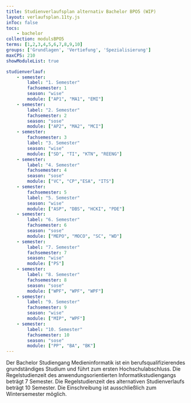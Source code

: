 ```yaml
---
title: Studienverlaufsplan alternativ Bachelor BPO5 (WIP)
layout: verlaufsplan.11ty.js
inToc: false
tocs:
    - bachelor
collection: modulsBPO5
terms: [1,2,3,4,5,6,7,8,9,10]
groups: ['Grundlagen', 'Vertiefung', 'Spezialisierung']
maxCPS: 210
showModuleList: true

studienverlauf:
    - semester:
        label: "1. Semester"
        fachsemester: 1
        season: "wise"
        module: ["AP1", "MA1", "EMI"]
    - semester:
        label: "2. Semester"
        fachsemester: 2
        season: "sose"
        module: ["AP2", "MA2", "MCI"]
    - semester:
        fachsemester: 3
        label: "3. Semester"
        season: "wise"
        module: ["SD", "TI", "KTN", "REENG"]
    - semester:
        label: "4. Semester"
        fachsemester: 4
        season: "sose"
        module: ["VC", "CP","ESA", "ITS"]
    - semester:
        fachsemester: 5
        label: "5. Semester"
        season: "wise"
        module: ["ASP", "DBS", "HCKI", "PDE"]
    - semester:
        label: "6. Semester"
        fachsemester: 6
        season: "sose"
        module: ["MEPO", "MOCO", "SC", "WD"]   
    - semester:
        label: "7. Semester"
        fachsemester: 7
        season: "wise"
        module: ["PS"]   
    - semester:
        label: "8. Semester"
        fachsemester: 8
        season: "sose"
        module: ["WPF", "WPF", "WPF"]   
    - semester:
        label: "9. Semester"
        fachsemester: 9
        season: "wise"
        module: ["MIP", "WPF"]             
    - semester:
        label: "10. Semester"
        fachsemester: 10
        season: "sose"
        module: ["PP", "BA", "BK"]                
---
```


Der Bachelor Studiengang Medieninformatik ist ein berufsqualifizierendes grundständiges Studium und führt zum ersten Hochschulabschluss. Die Regelstudienzeit des anwendungsorientierten Informatikstudiengangs beträgt 7 Semester. Die Regelstudienzeit des alternativen Studienverlaufs beträgt 10 Semester. Die Einschreibung ist ausschließlich zum Wintersemester möglich.
